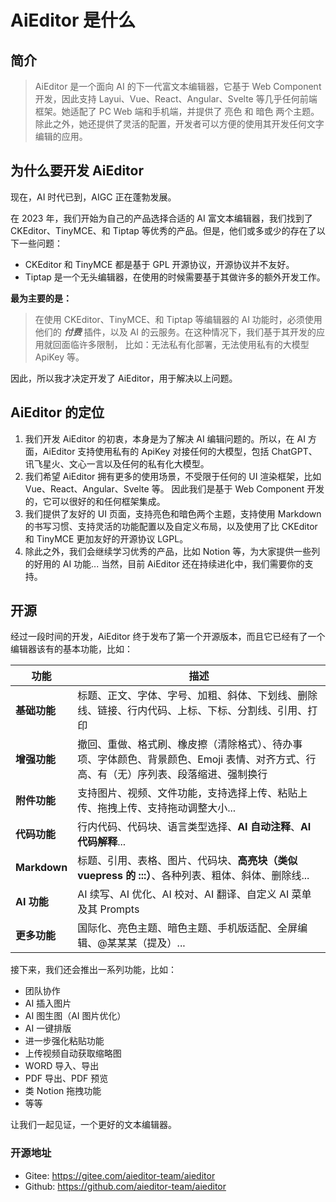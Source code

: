 # AiEditor 是什么


## 简介

> AiEditor 是一个面向 AI 的下一代富文本编辑器，它基于 Web Component 开发，因此支持 Layui、Vue、React、Angular、Svelte 等几乎任何前端框架。她适配了 PC Web 端和手机端，并提供了 亮色 和 暗色 两个主题。除此之外，她还提供了灵活的配置，开发者可以方便的使用其开发任何文字编辑的应用。


## 为什么要开发 AiEditor

现在，AI 时代已到，AIGC 正在蓬勃发展。

在 2023 年，我们开始为自己的产品选择合适的 AI 富文本编辑器，我们找到了 CKEditor、TinyMCE、和 Tiptap 等优秀的产品。但是，他们或多或少的存在了以下一些问题：

- CKEditor 和 TinyMCE 都是基于 GPL 开源协议，开源协议并不友好。
- Tiptap 是一个无头编辑器，在使用的时候需要基于其做许多的额外开发工作。

**最为主要的是：**
> 在使用 CKEditor、TinyMCE、和 Tiptap 等编辑器的 AI 功能时，必须使用他们的 **_付费_** 插件，以及 AI 的云服务。在这种情况下，我们基于其开发的应用就回面临许多限制，
> 比如：无法私有化部署，无法使用私有的大模型 ApiKey 等。

因此，所以我才决定开发了 AiEditor，用于解决以上问题。


## AiEditor 的定位

1. 我们开发 AiEditor 的初衷，本身是为了解决 AI 编辑问题的。所以，在 AI 方面，AiEditor 支持使用私有的 ApiKey 对接任何的大模型，包括 ChatGPT、讯飞星火、文心一言以及任何的私有化大模型。
2. 我们希望 AiEditor 拥有更多的使用场景，不受限于任何的 UI 渲染框架，比如 Vue、React、Angular、Svelte 等。 因此我们是基于 Web Component 开发的，它可以很好的和任何框架集成。
3. 我们提供了友好的 UI 页面，支持亮色和暗色两个主题，支持使用 Markdown 的书写习惯、支持灵活的功能配置以及自定义布局，以及使用了比 CKEditor 和 TinyMCE 更加友好的开源协议 LGPL。
4. 除此之外，我们会继续学习优秀的产品，比如 Notion 等，为大家提供一些列的好用的 AI 功能... 当然，目前 AiEditor 还在持续进化中，我们需要你的支持。




## 开源

经过一段时间的开发，AiEditor 终于发布了第一个开源版本，而且它已经有了一个编辑器该有的基本功能，比如：

| 功能            | 描述                                                                    |
|---------------|-----------------------------------------------------------------------|
| **基础功能**      | 标题、正文、字体、字号、加粗、斜体、下划线、删除线、链接、行内代码、上标、下标、分割线、引用、打印                     |
| **增强功能**      | 撤回、重做、格式刷、橡皮擦（清除格式）、待办事项、字体颜色、背景颜色、Emoji 表情、对齐方式、行高、有（无）序列表、段落缩进、强制换行 |
| **附件功能**      | 支持图片、视频、文件功能，支持选择上传、粘贴上传、拖拽上传、支持拖动调整大小...                             |
| **代码功能**      | 行内代码、代码块、语言类型选择、**AI 自动注释**、**AI 代码解释**...                            |
| **Markdown**  | 标题、引用、表格、图片、代码块、**高亮块（类似 vuepress 的 :::）**、各种列表、粗体、斜体、删除线...          |
| **AI 功能**     | AI 续写、AI 优化、AI 校对、AI 翻译、自定义 AI 菜单及其 Prompts                           |
| **更多功能**      | 国际化、亮色主题、暗色主题、手机版适配、全屏编辑、@某某某（提及）...                                  |

接下来，我们还会推出一系列功能，比如：

* 团队协作
* AI 插入图片
* AI 图生图（AI 图片优化）
* AI 一键排版
* 进一步强化粘贴功能
* 上传视频自动获取缩略图
* WORD 导入、导出
* PDF 导出、PDF 预览
* 类 Notion 拖拽功能
* 等等


让我们一起见证，一个更好的文本编辑器。

### 开源地址
- Gitee: https://gitee.com/aieditor-team/aieditor
- Github: https://github.com/aieditor-team/aieditor
